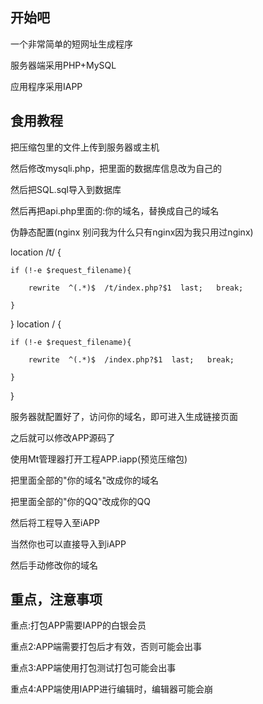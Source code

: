 开始吧
---
一个非常简单的短网址生成程序

服务器端采用PHP+MySQL

应用程序采用IAPP

食用教程
---
把压缩包里的文件上传到服务器或主机

然后修改mysqli.php，把里面的数据库信息改为自己的

然后把SQL.sql导入到数据库

然后再把api.php里面的:你的域名，替换成自己的域名

伪静态配置(nginx 别问我为什么只有nginx因为我只用过nginx)

location /t/ {

	if (!-e $request_filename){

		rewrite  ^(.*)$  /t/index.php?$1  last;   break;

	}

}
location / {

	if (!-e $request_filename){

		rewrite  ^(.*)$  /index.php?$1  last;   break;

	}

}

服务器就配置好了，访问你的域名，即可进入生成链接页面

之后就可以修改APP源码了

使用Mt管理器打开工程APP.iapp(预览压缩包)

把里面全部的"你的域名"改成你的域名

把里面全部的"你的QQ"改成你的QQ

然后将工程导入至iAPP

当然你也可以直接导入到iAPP

然后手动修改你的域名

重点，注意事项
---
重点:打包APP需要IAPP的白银会员

重点2:APP端需要打包后才有效，否则可能会出事

重点3:APP端使用打包测试打包可能会出事

重点4:APP端使用IAPP进行编辑时，编辑器可能会崩
